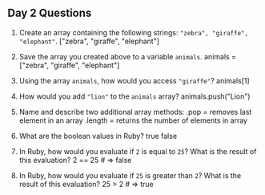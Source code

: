 ## Day 2 Questions

1. Create an array containing the following strings: `"zebra", "giraffe", "elephant"`.
["zebra", "giraffe", "elephant"]

1. Save the array you created above to a variable `animals`.
animals = ["zebra", "giraffe", "elephant"]

1. Using the array `animals`, how would you access `"giraffe"`?
animals[1]

1. How would you add `"lion"` to the `animals` array?
animals.push("Lion")

1. Name and describe two additional array methods:
.pop = removes last element in an array
.length = returns the number of elements in array

1. What are the boolean values in Ruby?
true
false

1. In Ruby, how would you evaluate if `2` is equal to `25`? What is the result of this evaluation?
2 == 25 # => false

1. In Ruby, how would you evaluate if `25` is greater than `2`? What is the result of this evaluation?
25 > 2 # => true
